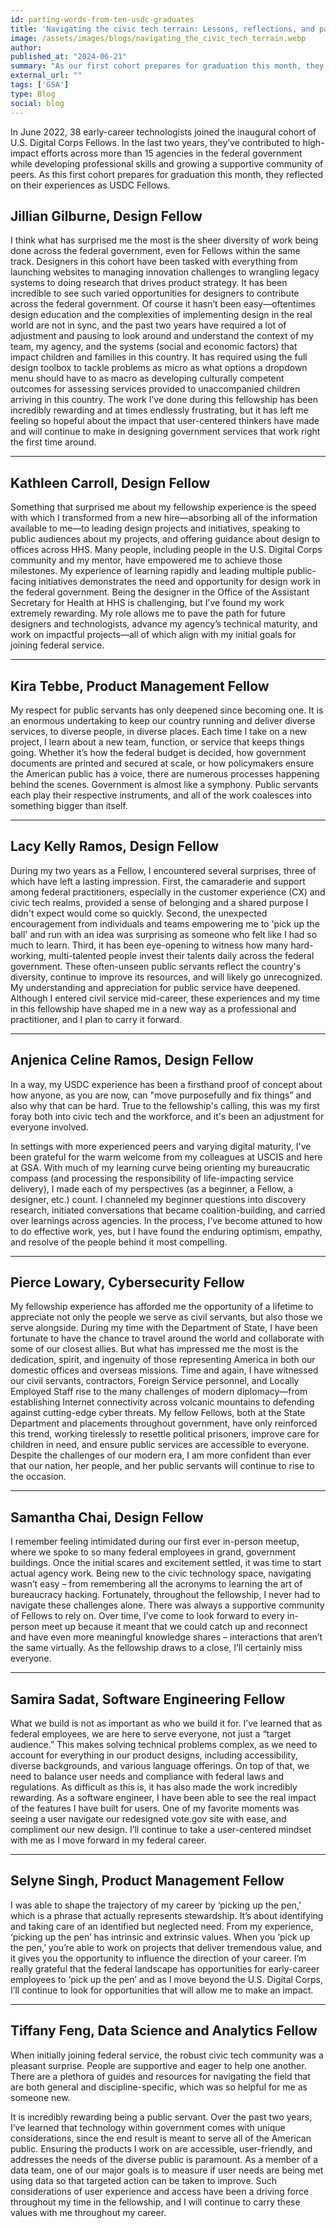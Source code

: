 ```yaml
---
id: parting-words-from-ten-usdc-graduates
title: 'Navigating the civic tech terrain: Lessons, reflections, and parting words from 10 U.S. Digital Corps graduates'
image: /assets/images/blogs/navigating_the_civic_tech_terrain.webp
author:
published_at: "2024-06-21"
summary: "As our first cohort prepares for graduation this month, they reflected on their experience as USDC Fellows."
external_url: ""
tags: ['GSA']
type: Blog
social: blog
---
```


In June 2022, 38 early-career technologists joined the inaugural cohort of U.S. Digital Corps Fellows. In the last two years, they’ve contributed to high-impact efforts across more than 15 agencies in the federal government while developing professional skills and growing a supportive community of peers. As this first cohort prepares for graduation this month, they reflected on their experiences as USDC Fellows.

## Jillian Gilburne, Design Fellow
I think what has surprised me the most is the sheer diversity of work being done across the federal government, even for Fellows within the same track. Designers in this cohort have been tasked with everything from launching websites to managing innovation challenges to wrangling legacy systems to doing research that drives product strategy. It has been incredible to see such varied opportunities for designers to contribute across the federal government. 
Of course it hasn’t been easy—oftentimes design education and the complexities of implementing design in the real world are not in sync, and the past two years have required a lot of adjustment and pausing to look around and understand the context of my team, my agency, and the systems (social and economic factors) that impact children and families in this country. It has required using the full design toolbox to tackle problems as micro as what options a dropdown menu should have to as macro as developing culturally competent outcomes for assessing services provided to unaccompanied children arriving in this country. The work I’ve done during this fellowship has been incredibly rewarding and at times endlessly frustrating, but it has left me feeling so hopeful about the impact that user-centered thinkers have made and will continue to make in designing government services that work right the first time around. 

<hr/>

## Kathleen Carroll, Design Fellow
Something that surprised me about my fellowship experience is the speed with which I transformed from a new hire—absorbing all of the information available to me—to leading design projects and initiatives, speaking to public audiences about my projects, and offering guidance about design to offices across HHS. Many people, including people in the U.S. Digital Corps community and my mentor, have empowered me to achieve those milestones. My experience of learning rapidly and leading multiple public-facing initiatives demonstrates the need and opportunity for design work in the federal government. Being the designer in the Office of the Assistant Secretary for Health at HHS is challenging, but I’ve found my work extremely rewarding. My role allows me to pave the path for future designers and technologists, advance my agency’s technical maturity, and work on impactful projects—all of which align with my initial goals for joining federal service.

<hr/>

## Kira Tebbe, Product Management Fellow
My respect for public servants has only deepened since becoming one. It is an enormous undertaking to keep our country running and deliver diverse services, to diverse people, in diverse places. Each time I take on a new project, I learn about a new team, function, or service that keeps things going. Whether it’s how the federal budget is decided, how government documents are printed and secured at scale, or how policymakers ensure the American public has a voice, there are numerous processes happening behind the scenes. Government is almost like a symphony. Public servants each play their respective instruments, and all of the work coalesces into something bigger than itself. 

<hr/>

## Lacy Kelly Ramos, Design Fellow
During my two years as a Fellow, I encountered several surprises, three of which have left a lasting impression. First, the camaraderie and support among federal practitioners, especially in the customer experience (CX) and civic tech realms, provided a sense of belonging and a shared purpose I didn't expect would come so quickly. Second, the unexpected encouragement from individuals and teams empowering me to 'pick up the ball' and run with an idea was surprising as someone who felt like I had so much to learn. Third, it has been eye-opening to witness how many hard-working, multi-talented people invest their talents daily across the federal government. These often-unseen public servants reflect the country's diversity, continue to improve its resources, and will likely go unrecognized. My understanding and appreciation for public service have deepened. Although I entered civil service mid-career, these experiences and my time in this fellowship have shaped me in a new way as a professional and practitioner, and I plan to carry it forward.

<hr/>

## Anjenica Celine Ramos, Design Fellow
In a way, my USDC experience has been a firsthand proof of concept about how anyone, as you are now, can "move purposefully and fix things” and also why that can be hard. True to the fellowship's calling, this was my first foray both into civic tech and the workforce, and it's been an adjustment for everyone involved. 

In settings with more experienced peers and varying digital maturity, I've been grateful for the warm welcome from my colleagues at USCIS and here at GSA. With much of my learning curve being orienting my bureaucratic compass (and processing the responsibility of life-impacting service delivery), I made each of my perspectives (as a beginner, a Fellow, a designer, etc.) count. I channeled my beginner questions into discovery research, initiated conversations that became coalition-building, and carried over learnings across agencies. In the process, I’ve become attuned to how to do effective work, yes, but I have found the enduring optimism, empathy, and resolve of the people behind it most compelling.

<hr/>

## Pierce Lowary, Cybersecurity Fellow
My fellowship experience has afforded me the opportunity of a lifetime to appreciate not only the people we serve as civil servants, but also those we serve alongside. During my time with the Department of State, I have been fortunate to have the chance to travel around the world and collaborate with some of our closest allies. But what has impressed me the most is the dedication, spirit, and ingenuity of those representing America in both our domestic offices and overseas missions. Time and again, I have witnessed our civil servants, contractors, Foreign Service personnel, and Locally Employed Staff rise to the many challenges of modern diplomacy—from establishing Internet connectivity across volcanic mountains to defending against cutting-edge cyber threats. My fellow Fellows, both at the State Department and placements throughout government, have only reinforced this trend, working tirelessly to resettle political prisoners, improve care for children in need, and ensure public services are accessible to everyone. Despite the challenges of our modern era, I am more confident than ever that our nation, her people, and her public servants will continue to rise to the occasion. 

<hr/>

## Samantha Chai, Design Fellow
I remember feeling intimidated during our first ever in-person meetup, where we spoke to so many federal employees in grand, government buildings. Once the initial scares and excitement settled, it was time to start actual agency work. Being new to the civic technology space, navigating wasn’t easy – from remembering all the acronyms to learning the art of bureaucracy hacking. Fortunately, throughout the fellowship, I never had to navigate these challenges alone. There was always a supportive community of Fellows to rely on. Over time, I’ve come to look forward to every in-person meet up because it meant that we could catch up and reconnect and have even more meaningful knowledge shares – interactions that aren’t the same virtually. As the fellowship draws to a close, I’ll certainly miss everyone.

<hr/>

## Samira Sadat, Software Engineering Fellow
What we build is not as important as who we build it for. I’ve learned that as federal employees, we are here to serve everyone, not just a “target audience.” This makes solving technical problems complex, as we need to account for everything in our product designs, including accessibility, diverse backgrounds, and various language offerings. On top of that, we need to balance user needs and compliance with federal laws and regulations. As difficult as this is, it has also made the work incredibly rewarding. As a software engineer, I have been able to see the real impact of the features I have built for users. One of my favorite moments was seeing a user navigate our redesigned vote.gov site with ease, and compliment our new design. I’ll continue to take a user-centered mindset with me as I move forward in my federal career.

<hr/>

## Selyne Singh, Product Management Fellow
I was able to shape the trajectory of my career by ‘picking up the pen,’ which is a phrase that actually represents stewardship. It’s about identifying and taking care of an identified but neglected need. From my experience, ‘picking up the pen’ has intrinsic and extrinsic values. When you ‘pick up the pen,’ you’re able to work on projects that deliver tremendous value, and it gives you the opportunity to influence the direction of your career. I’m really grateful that the federal landscape has opportunities for early-career employees to ‘pick up the pen’ and as I move beyond the U.S. Digital Corps, I’ll continue to look for opportunities that will allow me to make an impact. 

<hr/>

## Tiffany Feng, Data Science and Analytics Fellow
When initially joining federal service, the robust civic tech community was a pleasant surprise. People are supportive and eager to help one another. There are a plethora of guides and resources for navigating the field that are both general and discipline-specific, which was so helpful for me as someone new. 

It is incredibly rewarding being a public servant. Over the past two years, I’ve learned that technology within government comes with unique considerations, since the end result is meant to serve all of the American public. Ensuring the products I work on are accessible, user-friendly, and addresses the needs of the diverse public is paramount. As a member of a data team, one of our major goals is to measure if user needs are being met using data so that targeted action can be taken to improve. Such considerations of user experience and access have been a driving force throughout my time in the fellowship, and I will continue to carry these values with me throughout my career.

